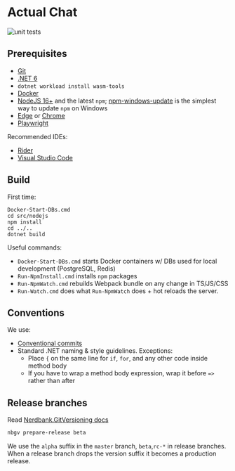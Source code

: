 # Actual Chat

![unit tests](https://github.com/Actual-Chat/actual-chat/actions/workflows/unit-tests.yml/badge.svg)




## Prerequisites

- [Git](https://git-scm.com/downloads)
- [.NET 6](https://dotnet.microsoft.com/download/dotnet/6.0)
- `dotnet workload install wasm-tools`  
- [Docker](https://www.docker.com/get-started)
- [NodeJS 16+](https://nodejs.org/en/) and the latest `npm`;
  [npm-windows-update](https://www.npmjs.com/package/npm-windows-upgrade)
  is the simplest way to update `npm` on Windows
- [Edge](https://www.microsoft.com/en-us/edge#platform)
  or [Chrome](https://chromeenterprise.google/browser/download/)
- [Playwright](https://playwright.dev/docs/intro/#installation)

Recommended IDEs:
- [Rider](https://www.jetbrains.com/rider/)
- [Visual Studio Code](https://code.visualstudio.com/)

## Build

First time:
```
Docker-Start-DBs.cmd
cd src/nodejs
npm install
cd ../..
dotnet build
```

Useful commands:

- `Docker-Start-DBs.cmd` starts Docker containers w/ DBs used for local development (PostgreSQL, Redis)
- `Run-NpmInstall.cmd` installs `npm` packages
- `Run-NpmWatch.cmd` rebuilds Webpack bundle on any change in TS/JS/CSS
- `Run-Watch.cmd` does what `Run-NpmWatch` does + hot reloads the server.

## Conventions

We use:
- [Conventional commits](https://www.conventionalcommits.org/en/v1.0.0/)
- Standard .NET naming & style guidelines. Exceptions:
    - Place `{` on the same line for `if`, `for`, and
      any other code inside method body
    - If you have to wrap a method body expression,
      wrap it before `=>` rather than after 

## Release branches

Read [Nerdbank.GitVersioning docs](https://github.com/dotnet/Nerdbank.GitVersioning/blob/master/doc/nbgv-cli.md)  

```bash
nbgv prepare-release beta
```

We use the `alpha` suffix in the `master` branch, `beta`,`rc-*` in release branches.  
When a release branch drops the version suffix it becomes a production release.
